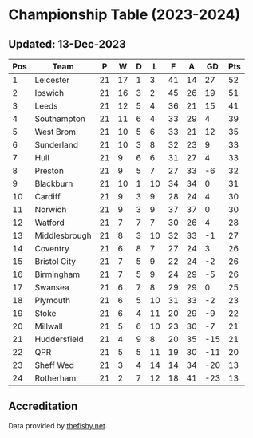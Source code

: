 # Championship Table (2023-2024)
## Updated: 13-Dec-2023

| Pos | Team | P | W | D | L | F | A | GD | Pts |
| --- | --- | --- | --- | --- | --- | --- | --- | --- | --- |
| 1 | Leicester | 21 | 17 | 1 | 3 | 41 | 14 | 27 | 52 |
| 2 | Ipswich | 21 | 16 | 3 | 2 | 45 | 26 | 19 | 51 |
| 3 | Leeds | 21 | 12 | 5 | 4 | 36 | 21 | 15 | 41 |
| 4 | Southampton | 21 | 11 | 6 | 4 | 33 | 29 | 4 | 39 |
| 5 | West Brom | 21 | 10 | 5 | 6 | 33 | 21 | 12 | 35 |
| 6 | Sunderland | 21 | 10 | 3 | 8 | 32 | 23 | 9 | 33 |
| 7 | Hull | 21 | 9 | 6 | 6 | 31 | 27 | 4 | 33 |
| 8 | Preston | 21 | 9 | 5 | 7 | 27 | 33 | -6 | 32 |
| 9 | Blackburn | 21 | 10 | 1 | 10 | 34 | 34 | 0 | 31 |
| 10 | Cardiff | 21 | 9 | 3 | 9 | 28 | 24 | 4 | 30 |
| 11 | Norwich | 21 | 9 | 3 | 9 | 37 | 37 | 0 | 30 |
| 12 | Watford | 21 | 7 | 7 | 7 | 30 | 26 | 4 | 28 |
| 13 | Middlesbrough | 21 | 8 | 3 | 10 | 32 | 33 | -1 | 27 |
| 14 | Coventry | 21 | 6 | 8 | 7 | 27 | 24 | 3 | 26 |
| 15 | Bristol City | 21 | 7 | 5 | 9 | 22 | 24 | -2 | 26 |
| 16 | Birmingham | 21 | 7 | 5 | 9 | 24 | 29 | -5 | 26 |
| 17 | Swansea | 21 | 6 | 7 | 8 | 29 | 29 | 0 | 25 |
| 18 | Plymouth | 21 | 6 | 5 | 10 | 31 | 33 | -2 | 23 |
| 19 | Stoke | 21 | 6 | 4 | 11 | 20 | 29 | -9 | 22 |
| 20 | Millwall | 21 | 5 | 6 | 10 | 23 | 30 | -7 | 21 |
| 21 | Huddersfield | 21 | 4 | 9 | 8 | 20 | 35 | -15 | 21 |
| 22 | QPR | 21 | 5 | 5 | 11 | 19 | 30 | -11 | 20 |
| 23 | Sheff Wed | 21 | 3 | 4 | 14 | 14 | 34 | -20 | 13 |
| 24 | Rotherham | 21 | 2 | 7 | 12 | 18 | 41 | -23 | 13 |

## Accreditation 

Data provided by [thefishy.net](https://www.thefishy.net/).